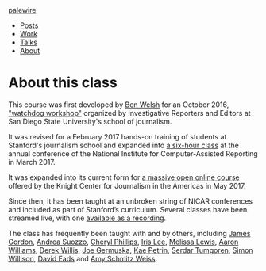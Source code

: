 <nav>
  <div class="row">
    <div class="sevencol">
      <div class="shingle">
        <a href="https://palewi.re/">
          <div rel="rnews:copyrightedBy rnews:hasSource rnews:providedBy">
            <div about="http://palewi.re/" typeof="rnews:Organization">
              <div property="rnews:name">palewire</div>
            </div>
          </div>
        </a>
      </div>
    </div>
    <div class="fivecol last links">
      <ul>
        <li>
          <a href="http://palewi.re/posts/" title="Posts">
            Posts
          </a>
        </li>
        <li>
          <a href="http://palewi.re/work/" title="Work">
            Work
          </a>
        </li>
        <li>
          <a href="http://palewi.re/talks/" title="Talks">
            Talks
          </a>
        </li>
        <li>
          <a href="http://palewi.re/who-is-ben-welsh/" title="Who is Ben Welsh?">
            About
          </a>
        </li>
      </ul>
    </div>
  </div>
</nav>
<div class="row topbar">
    <div class="twelvecol last"></div>
</div>

# About this class

This course was first developed by [Ben Welsh](https://palewi.re/who-is-ben-welsh/) for an October 2016, ["watchdog workshop"](http://www.californiacivicdata.org/2016/10/08/first-python-notebook/) organized by Investigative Reporters and Editors at San Diego State University's school of journalism.

It was revised for a February 2017 hands-on training of students at Stanford's journalism school and expanded into [a six-hour class](https://www.ire.org/events-and-training/event/2702/2879/) at the annual conference of the National Institute for Computer-Assisted Reporting in March 2017.

It was expanded into its current form for [a massive open online course](https://knightcenter.utexas.edu/blog/00-18396-sign-now-our-new-online-course-data-journalism-python-data-journalists-analyzing-money) offered by the Knight Center for Journalism in the Americas in May 2017.

Since then, it has been taught at an unbroken string of NICAR conferences and included as part of Stanford’s curriculum. Several classes have been streamed live, with one [available as a recording](https://www.youtube.com/watch?v=x-y7tRpq7xM).

The class has frequently been taught with and by others, including [James Gordon](https://journalism.missouri.edu/people/james-gordon/), [Andrea Suozzo](https://andreasuozzo.com/), [Cheryl Phillips](https://comm.stanford.edu/faculty-phillips/), [Iris Lee](https://www.latimes.com/people/iris-lee), [Melissa Lewis](https://melissalewis.codes/), [Aaron Williams](https://acwx.net/), [Derek Willis](http://thescoop.org/), [Joe Germuska](https://about.me/joegermuska), [Kae Petrin](https://www.chalkbeat.org/authors/kae-petrin), [Serdar Tumgoren](https://twitter.com/zstumgoren), [Simon Willison](https://simonwillison.net/), [David Eads](http://www.recoveredfactory.net/) and [Amy Schmitz Weiss](https://californiacivicdata.org/2017/07/12/first-python-notebook-at-sdsu/).
